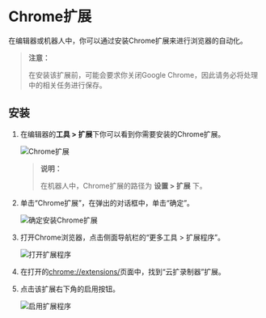 # Chrome扩展

在编辑器或机器人中，你可以通过安装Chrome扩展来进行浏览器的自动化。

>**注意：**
>
> 在安装该扩展前，可能会要求你关闭Google Chrome，因此请务必将处理中的相关任务进行保存。

## 安装

1. 在编辑器的**工具 > 扩展**下你可以看到你需要安装的Chrome扩展。

    ![Chrome扩展](https://docimages.blob.core.chinacloudapi.cn/images/Studio/Market/extensioninpath20201019.png)

    >**说明：**
    >
    >在机器人中，Chrome扩展的路径为 **设置 > 扩展** 下。  

2. 单击“Chrome扩展”，在弹出的对话框中，单击“确定”。

    ![确定安装Chrome扩展](https://docimages.blob.core.chinacloudapi.cn/images/Studio/Extensions/chrome-installation.PNG)

3. 打开Chrome浏览器，点击侧面导航栏的“更多工具 > 扩展程序”。

    ![打开扩展程序](https://docimages.blob.core.chinacloudapi.cn/images/Studio/Extensions/chrome-openExtension.png)

4. 在打开的<chrome://extensions/>页面中，找到“云扩录制器”扩展。

5. 点击该扩展右下角的启用按钮。

    ![启用扩展程序](https://docimages.blob.core.chinacloudapi.cn/images/Studio/Extensions/chrome-usingExtension.png)
